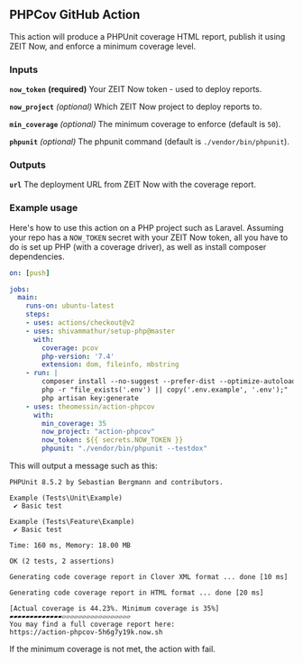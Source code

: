 ## PHPCov GitHub Action

This action will produce a PHPUnit coverage HTML report, publish it using ZEIT Now, and enforce a minimum coverage level.

### Inputs

**`now_token`** __(required)__ Your ZEIT Now token - used to deploy reports.

**`now_project`** _(optional)_ Which ZEIT Now project to deploy reports to.

**`min_coverage`** _(optional)_ The minimum coverage to enforce (default is `50`).

**`phpunit`** _(optional)_ The phpunit command (default is `./vendor/bin/phpunit`).

### Outputs

**`url`** The deployment URL from ZEIT Now with the coverage report.

### Example usage

Here's how to use this action on a PHP project such as Laravel.
Assuming your repo has a `NOW_TOKEN` secret with your ZEIT Now token, 
all you have to do is set up PHP (with a coverage driver), 
as well as install composer dependencies.

```yml
on: [push]

jobs:
  main:
    runs-on: ubuntu-latest
    steps:
    - uses: actions/checkout@v2
    - uses: shivammathur/setup-php@master
      with:
        coverage: pcov
        php-version: '7.4'
        extension: dom, fileinfo, mbstring
    - run: |
        composer install --no-suggest --prefer-dist --optimize-autoloader
        php -r "file_exists('.env') || copy('.env.example', '.env');"
        php artisan key:generate
    - uses: theomessin/action-phpcov
      with:
        min_coverage: 35
        now_project: "action-phpcov"
        now_token: ${{ secrets.NOW_TOKEN }}
        phpunit: "./vendor/bin/phpunit --testdox"
```

This will output a message such as this:

```
PHPUnit 8.5.2 by Sebastian Bergmann and contributors.

Example (Tests\Unit\Example)
 ✔ Basic test

Example (Tests\Feature\Example)
 ✔ Basic test

Time: 160 ms, Memory: 18.00 MB

OK (2 tests, 2 assertions)

Generating code coverage report in Clover XML format ... done [10 ms]

Generating code coverage report in HTML format ... done [20 ms]

[Actual coverage is 44.23%. Minimum coverage is 35%]
▰▰▰▰▰▰▰▰▰▰▰▰▰▱▱▱▱▱▱▱▱▱▱▱▱▱▱▱▱▱
You may find a full coverage report here:
https://action-phpcov-5h6g7y19k.now.sh
```

If the minimum coverage is not met, the action with fail.
